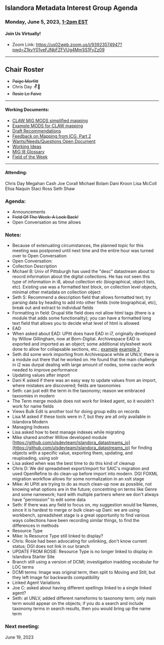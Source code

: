 ## Islandora Metadata Interest Group Agenda
### Monday, June 5, 2023, [1-2pm EST](http://www.thetimezoneconverter.com/?t=1%20pm&tz=Toronto&) 
#### Join Us Virtually!
* Zoom Link: https://us02web.zoom.us/j/93923574947?pwd=Z1kyY01veFJNbFZFVUg4Mm1jS1FyZz09

---
## Chair Roster
* ~~Paige Morfitt~~
* Chris Day 🪑📝
* ~~Rosie Le Faive~~
---

#### Working Documents:
* [CLAW MIG MODS simplified mapping](https://docs.google.com/spreadsheets/d/18u2qFJ014IIxlVpM3JXfDEFccwBZcoFsjbBGpvL0jJI/edit#gid=0)
* [Example MODS for CLAW mapping](https://docs.google.com/spreadsheets/d/1C2Xie7HUDSgRT5v4ldoJvlNdoXz2GHAPvL3PE3TOKW8/edit#gid=1829081124)
* [Draft Recommendations](https://docs.google.com/document/d/15qSO9YcALtYSqd6CUuGx0t8FwUJ5pPwVPz0PA5rU898/edit#heading=h.f9r6knw0rjvu)
* [Feedback on Mapping from ICG, Part 2](https://docs.google.com/document/d/11OpqMMCXM1TFXgsr4yyTQ_cH9DabnD31p7JnuTRQl28/edit?invite=CMWvruEI&ts=5e66437f)
* [Wants/Needs/Questions Open Document](https://docs.google.com/document/d/12Kpb6826TNPzzMuyPS0sESa9TLnmljQmeioWbaPeEdA/edit)
* [Working Ideas](https://github.com/islandora-interest-groups/Islandora-Metadata-Interest-Group/blob/main/working_docs/ideas_and_topics.md)
* [MIG I8 Glossary](https://docs.google.com/document/d/1cfPYFVV9qvvz2VjBRdYUN0CB7AyVDuG-GYavQ27DuBk/edit#heading=h.9fr9xw70meix)
* [Field of the Week](https://docs.google.com/document/d/1rk0o_0byzeHrSKst0Feval_QeVZmo2DeIP0Mk3jaaFc/edit)

---

#### Attending:
Chris Day
Megahan Cash
Joe Corall
Michael Bolam
Dani Kroon
Lisa McColl
Elisa Naquin
Staci Ross
Seth Shaw


### Agenda: 
* Announcements
* ~~Field Of The Week: A Look Back!~~
* Open Conversation as time allows


### Notes: 

* Because of extenuating circumstances, the planned topic for this meeting was postponed until next time and the entire hour was turned over to Open Conversation
* Open Conversation:
 * Collection Description
  * Michael B: Univ of Pittsburgh has used the "desc" datastream about to reocrd information about the digital collections. He has not seen this type of information in i8, about collection etc (biographical, object lists, etc). Existing use was a formatted text block, on collection level objects, minimal other metadata on collection object
  * Seth S: Recommend a description field that allows formatted text; try parsing data by heading to add into other fields (note biographical, etc), break out and extract to individual fields
  * Formatting in field: Drupal title field does not allow html tags (there is a module that adds some functionality); you can have a formatted long text field that allows you to decide what level of html is allowed
 * EAD  
  * When asked about EAD: UPitt does have EAD in i7, originally developed by Willow Gillingham, now at Born-Digital. Archivespace EAD is exported and imported as an object; some additional stylesheet work done to allow for collapsable sections, etc.; [example](https://historicpittsburgh.org/islandora/object/pitt%3AUS-PPiU-dar192506/viewer) [example 2](https://digital.library.pitt.edu/islandora/object/pitt%3AUS-PPiU-dar192506/viewer)
  * Seth did some work importing from Archivespace while at UNLV; there is a module out there that he worked on. He found that the main challenge in i2 was durpal dealing with large amount of nodes, some cache work needed to improve performance
 * Updating values after import
  * Dani K asked if there was an easy way to update values from an import, where mistakes are discovered; fields are taxonomies
  * Seth: can just edit the term in the taxonomy; reason we embraced taxoomies in modern
  * The Term merge module does not work for linked agent, so it wouldn't work for name fields
  * Views Bulk Edit is another tool for doing group edits on records
  * Lisa M asked if these tools were in 7, but they are all only available in Islandora Modern
 * Managing Indexes
  * Lisa asked how to best manage indexes while migrating
  * Mike shared another Willow developed module [https://github.com/ulsdevteam/islandora_datastreams_io](https://github.com/ulsdevteam/islandora_datastreams_io) for finding objects with a specific value, exporting them, updating, and reuploading, using solr
  * Lisa asked when was the best time to do this kind of cleanup
  * Chris D: We did spreadsheet export/import for SAIC's migration and used OpenRefine to do clean-up before import into modern. DGI FOXML migration workflow allows for some normalization in an xslt stage
  * Mike: At UPitt are trying to do as much clean-up now as possible, not knowing what options are in the future; concentring on terms like Genre and some namework; hard with multiple partners where we don't always have "permission" to edit some data
  * Seth: If there was any field to focus on, my suggestion would be Names, since it is hardest to merge or bulk clean-up
Dani: we are using workbench, spreadsheet stage is a great opportunity to find various ways collections have been recording similar things, to find the differences in methods
 * Resource Type
  * Mike: Is Resource Type still linked to display?
  * Chris: Rosie had been advocating for unlinking, don't know current status; DGI does not link in our branch
  * UPDATE FROM ROSIE: Resource Type is no longer linked to display in Islandora Starter Site
  * Branch still using a version of DCMI; investigation inadding vocabular for LOC terms
  * DCMI terms: Image was original term, then split to Moving and Still, but they left Image for backwards compatibility
 * Linked Agent Variations
  * Joe C: asked about having different spellings linked to a single linked agent?
  * Seth: at UNLV, added different nameforms to taxonomy term; only main term would appear on the objects; if you do a search and include taxonomy terms in search results, then you would bring up the name term


### Next meeting:
 June 19, 2023

